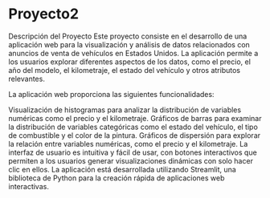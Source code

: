 # Proyecto2
Descripción del Proyecto
Este proyecto consiste en el desarrollo de una aplicación web para la visualización y análisis de datos relacionados con anuncios de venta de vehículos en Estados Unidos. La aplicación permite a los usuarios explorar diferentes aspectos de los datos, como el precio, el año del modelo, el kilometraje, el estado del vehículo y otros atributos relevantes.

La aplicación web proporciona las siguientes funcionalidades:

Visualización de histogramas para analizar la distribución de variables numéricas como el precio y el kilometraje.
Gráficos de barras para examinar la distribución de variables categóricas como el estado del vehículo, el tipo de combustible y el color de la pintura.
Gráficos de dispersión para explorar la relación entre variables numéricas, como el precio y el kilometraje.
La interfaz de usuario es intuitiva y fácil de usar, con botones interactivos que permiten a los usuarios generar visualizaciones dinámicas con solo hacer clic en ellos. La aplicación está desarrollada utilizando Streamlit, una biblioteca de Python para la creación rápida de aplicaciones web interactivas.